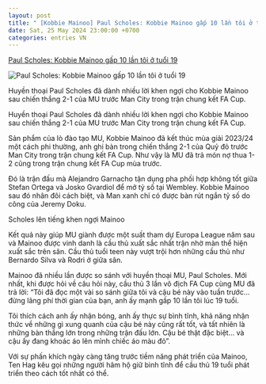 ```yaml
---
layout: post
title: " [Kobbie Mainoo] Paul Scholes: Kobbie Mainoo gấp 10 lần tôi ở tuổi 19"
date: Sat, 25 May 2024 23:00:00 +0700
categories: entries VN
---
```

[Paul Scholes: Kobbie Mainoo gấp 10 lần tôi ở tuổi 19](https://bongda24h.vn/bong-da-anh/paul-scholes-kobbie-mainoo-gap-10-lan-toi-o-tuoi-19-172-388782.html)

![Paul Scholes: Kobbie Mainoo gấp 10 lần tôi ở tuổi 19](https://static.bongda24h.vn/medias/standard/2024/05/26/88888-2605050952.png)

Huyền thoại Paul Scholes đã dành nhiều lời khen ngợi cho Kobbie Mainoo sau chiến thắng 2-1 của MU trước Man City trong trận chung kết FA Cup.

Huyền thoại Paul Scholes đã dành nhiều lời khen ngợi cho Kobbie Mainoo sau chiến thắng 2-1 của MU trước Man City trong trận chung kết FA Cup.

Sản phẩm của lò đào tạo MU, Kobbie Mainoo đã kết thúc mùa giải 2023/24 một cách phi thường, anh ghi bàn trong chiến thắng 2-1 của Quỷ đỏ trước Man City trong trận chung kết FA Cup. Như vậy là MU đã trả món nợ thua 1-2 cũng trong trận chung kết FA Cup mùa trước.

Đó là trận đấu mà Alejandro Garnacho tận dụng pha phối hợp không tốt giữa Stefan Ortega và Josko Gvardiol để mở tỷ số tại Wembley. Kobbie Mainoo sau đó nhân đôi cách biệt, và Man xanh chỉ có được bàn rút ngắn tỷ số do công của Jeremy Doku.

Scholes lên tiếng khen ngợi Mainoo

Kết quả này giúp MU giành được một suất tham dự Europa League năm sau và Mainoo được vinh danh là cầu thủ xuất sắc nhất trận nhờ màn thể hiện xuất sắc trên sân. Cầu thủ tuổi teen này vượt trội hơn những cầu thủ như Bernardo Silva và Rodri ở giữa sân.

Mainoo đã nhiều lần được so sánh với huyền thoại MU, Paul Scholes. Mới nhất, khi được hỏi về câu hỏi này, cầu thủ 3 lần vô địch FA Cup cùng MU đã trả lời: “Tôi đã đọc một vài so sánh giữa tôi và cậu bé này vào tuần trước… đừng lãng phí thời gian của bạn, anh ấy mạnh gấp 10 lần tôi lúc 19 tuổi.

Tôi thích cách anh ấy nhận bóng, anh ấy thực sự bình tĩnh, khả năng nhận thức về những gì xung quanh của cậu bé này cũng rất tốt, và tất nhiên là những bàn thắng lớn trong những trận đấu lớn. Cậu bé thật đặc biệt… và cậu ấy đang khoác áo lên mình chiếc áo màu đỏ”.

Với sự phấn khích ngày càng tăng trước tiềm năng phát triển của Mainoo, Ten Hag kêu gọi những người hâm hộ giữ bình tĩnh để cầu thủ 19 tuổi phát triển theo cách tốt nhất có thể.

